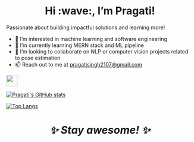 <h1 align='center'> Hi :wave:,  I’m Pragati! </h1>

Passionate about building impactful solutions and learning more!


- 👀 I’m interested in machine learning and software engineering
- 🌱 I’m currently learning MERN stack and ML pipeline
- 💞️ I’m looking to collaborate on NLP or computer vision projects related to pose estimation 
- 📫 Reach out to me at pragatisingh2107@gmail.com 

<p>
<a href="https://www.linkedin.com/in/pragati-singh21/"> <img height="30" src="https://github.com/WaylonWalker/WaylonWalker/blob/main/icon/linkedin.png?raw=true"></a>
 </p>

 [![Pragati's GitHub stats](https://github-readme-stats.vercel.app/api?username=Prags21&hide=contribs,stars&show_icons=true)](https://github.com/anuraghazra/github-readme-stats)
 
 [![Top Langs](https://github-readme-stats.vercel.app/api/top-langs/?username=Prags21&layout=compact)](https://github.com/anuraghazra/github-readme-stats)


<!---
Prags21/Prags21 is a ✨ special ✨ repository because its `README.md` (this file) appears on your GitHub profile.
You can click the Preview link to take a look at your changes.
--->


<h1 align='center'><i>✨ Stay awesome! ✨</i></h1>

